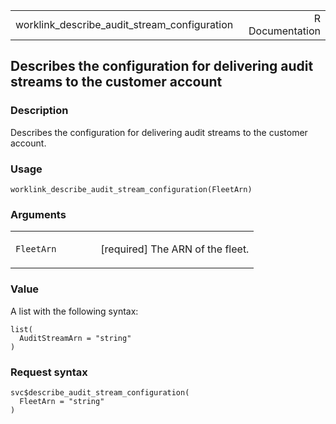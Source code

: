 <table style="width: 100%;">
<tbody>
<tr class="odd">
<td>worklink_describe_audit_stream_configuration</td>
<td style="text-align: right;">R Documentation</td>
</tr>
</tbody>
</table>

## Describes the configuration for delivering audit streams to the customer account

### Description

Describes the configuration for delivering audit streams to the customer
account.

### Usage

    worklink_describe_audit_stream_configuration(FleetArn)

### Arguments

<table>
<colgroup>
<col style="width: 35%" />
<col style="width: 65%" />
</colgroup>
<tbody>
<tr class="odd">
<td><code
id="worklink_describe_audit_stream_configuration_:_FleetArn">FleetArn</code></td>
<td><p>[required] The ARN of the fleet.</p></td>
</tr>
</tbody>
</table>

### Value

A list with the following syntax:

    list(
      AuditStreamArn = "string"
    )

### Request syntax

    svc$describe_audit_stream_configuration(
      FleetArn = "string"
    )
